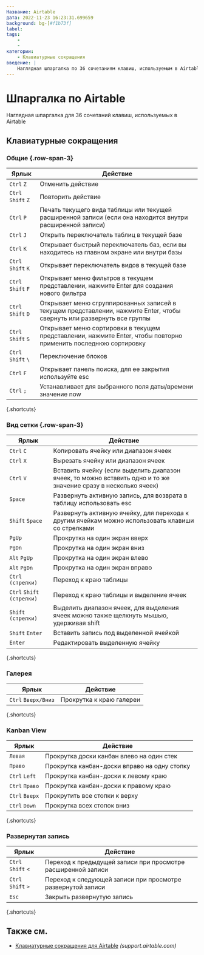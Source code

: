 ```yaml
---
Название: Airtable
дата: 2022-11-23 16:23:31.699659
background: bg-[#f1b73f]
label:
tags:
    -
    -
категории:
    - Клавиатурные сокращения
введение: |
    Наглядная шпаргалка по 36 сочетаниям клавиш, используемым в Airtable
---
```


# Шпаргалка по Airtable
Наглядная шпаргалка для 36 сочетаний клавиш, используемых в Airtable

Клавиатурные сокращения
------------------



### Общие {.row-span-3}

Ярлык | Действие
---|---
`Ctrl` `Z` | Отменить действие
`Ctrl` `Shift` `Z` | Повторить действие
`Ctrl` `P` | Печать текущего вида таблицы или текущей расширенной записи (если она находится внутри расширенной записи)
`Ctrl` `J` | Открыть переключатель таблиц в текущей базе
`Ctrl` `K` | Открывает быстрый переключатель баз, если вы находитесь на главном экране или внутри базы
`Ctrl` `Shift` `K` | Открывает переключатель видов в текущей базе
`Ctrl` `Shift` `F` | Открывает меню фильтров в текущем представлении, нажмите Enter для создания нового фильтра
`Ctrl` `Shift` `D` | Открывает меню сгруппированных записей в текущем представлении, нажмите Enter, чтобы свернуть или развернуть все группы
`Ctrl` `Shift` `S` | Открывает меню сортировки в текущем представлении, нажмите Enter, чтобы повторно применить последнюю сортировку
`Ctrl` `Shift` `\` | Переключение блоков
`Ctrl` `F` | Открывает панель поиска, для ее закрытия используйте esc
`Ctrl` `;` | Устанавливает для выбранного поля даты/времени значение now
{.shortcuts}


### Вид сетки {.row-span-3}

Ярлык | Действие
---|---
`Ctrl` `C` | Копировать ячейку или диапазон ячеек
`Ctrl` `X` | Вырезать ячейку или диапазон ячеек
`Ctrl` `V` | Вставить ячейку (если выделить диапазон ячеек, то можно вставить одно и то же значение сразу в несколько ячеек)
`Space` | Развернуть активную запись, для возврата в таблицу использовать esc
`Shift` `Space` | Развернуть активную ячейку, для перехода к другим ячейкам можно использовать клавиши со стрелками
`PgUp` | Прокрутка на один экран вверх
`PgDn` | Прокрутка на один экран вниз
`Alt` `PgUp` | Прокрутка на один экран влево
`Alt` `PgDn` | Прокрутка на один экран вправо
`Ctrl` `(стрелки)` | Переход к краю таблицы
`Ctrl` `Shift` `(стрелки)` | Переход к краю таблицы и выделение ячеек
`Shift` `(стрелки)` | Выделить диапазон ячеек, для выделения ячеек можно также щелкнуть мышью, удерживая shift
`Shift` `Enter` | Вставить запись под выделенной ячейкой
`Enter` | Редактировать выделенную ячейку
{.shortcuts}


### Галерея

Ярлык | Действие
---|---
`Ctrl` `Вверх/Вниз` | Прокрутка к краю галереи
{.shortcuts}


### Kanban View

Ярлык | Действие
---|---
`Левая` | Прокрутка доски канбан влево на один стек
`Право` | Прокрутка канбан-доски вправо на одну стопку
`Ctrl` `Left` | Прокрутка канбан-доски к левому краю
`Ctrl` `Право` | Прокрутка канбан-доски к правому краю
`Ctrl` `Вверх` | Прокрутить все стопки к верху
`Ctrl` `Down` | Прокрутка всех стопок вниз
{.shortcuts}


### Развернутая запись

Ярлык | Действие
---|---
`Ctrl` `Shift` `<` | Переход к предыдущей записи при просмотре расширенной записи
`Ctrl` `Shift` `>` | Переход к следующей записи при просмотре развернутой записи
`Esc` | Закрыть развернутую запись
{.shortcuts}




Также см.
--------
- [Клавиатурные сокращения для Airtable](https://support.airtable.com/hc/en-us/articles/204143385-Airtable-keyboard-shortcuts) _(support.airtable.com)_
